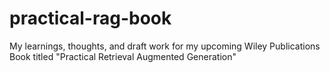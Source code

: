 # practical-rag-book
My learnings, thoughts, and draft work for my upcoming Wiley Publications Book titled "Practical Retrieval Augmented Generation"
